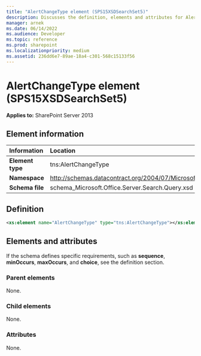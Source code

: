 ```yaml
---
title: "AlertChangeType element (SPS15XSDSearchSet5)"
description: Discusses the definition, elements and attributes for AlertChangeType element (SPS15XSDSearchSet5) which applies to SharePoint Server 2013
manager: arnek
ms.date: 06/14/2022
ms.audience: Developer
ms.topic: reference
ms.prod: sharepoint
ms.localizationpriority: medium
ms.assetid: 236dd6e7-89ae-18a4-c301-568c15133f56
---
```


# AlertChangeType element (SPS15XSDSearchSet5)

**Applies to:** SharePoint Server 2013
  
## Element information

|Information|Location|
|:-----|:-----|
|**Element type** |tns:AlertChangeType  |
|**Namespace** |http://schemas.datacontract.org/2004/07/Microsoft.Office.Server.Search.Query  |
|**Schema file** |schema_Microsoft.Office.Server.Search.Query.xsd  |
   
## Definition

```XML
<xs:element name="AlertChangeType" type="tns:AlertChangeType"></xs:element>

```

## Elements and attributes

If the schema defines specific requirements, such as **sequence**, **minOccurs**, **maxOccurs**, and **choice**, see the definition section. 
  
### Parent elements

None.
  
### Child elements

None.
  
### Attributes

None.
  

